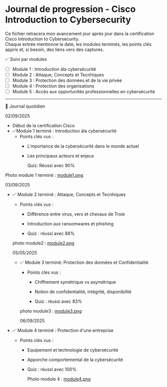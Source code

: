 # Journal de progression - Cisco Introduction to Cybersecurity

Ce fichier retracera mon avancement jour après jour dans la certification Cisco Introduction to Cybersecurity.  
Chaque entrée mentionne la date, les modules terminés, les points clés appris et, si besoin, des liens vers des captures.



✅ Suivi par modules

- [ ] Module 1 : Introduction àla cybersécurité
- [ ] Module 2 : Attaque, Concepts et Tecnhiques
- [ ] Module 3 : Protection des données et de la vie privée
- [ ] Module 4 : Protection des organisations
- [ ] Module 5 : Accès aux opportunités professionnelles en cybersécurité

---

📅 Journal quotidien

02/09/2025
- Début de la certification Cisco
- ✅Module 1 terminé : Introduction àla cybersécurité
  - Points clés vus :
    - L'mportance de la cybersécurité dans le monde actuel
    - Les principaux acteurs et enjeux
   
      Quiz: Réussi avec 90%

Photo module 1 terminé : [module1.png](https://github.com/Dureltanga/cisco-cybersecurity-intro/commit/ff5fee20ef36da69c9cba96396275546552d8038)

  03/09/2025
- ✅ Module 2 terminé : Attaque, Concepts et Tecnhiques
  - Points clés vus :
      - Différence entre virus, vers et chevaux de Troie
      - Introduction aux ransomwares et phishing
        
      - Quiz : réussi avec 88%

   photo module2 : [module2.png](https://github.com/Dureltanga/cisco-cybersecurity-intro/commit/dc90df4d419e1d1ec830f1c32b14b6f40b9b73a1)

  05/05/2025
  - ✅ Module 3 terminé: Protection des données et Confidentialité
    - Points clés vus :
      - Chiffrement symétrique vs asymétrique
      - Notion de confidentialité, intégrité, disponibilité
        
      - Quiz : réussi avec 83%
   
     photo module3 : [module3.png](https://github.com/Dureltanga/cisco-cybersecurity-intro/commit/417a9ee5335ef2f8f01f44423694474cedd1d6e2)

    06/09/2025
- ✅ Module 4 terminé : Protection d'une entreprise
  - Points clés vus :
      - Equipement et technologie de cybersécurité
      - Apporche comportemental de la cybersécurité
         
      - Quiz : réussi avec 100%
   
        Photo module 4 : [module4.png](https://github.com/Dureltanga/cisco-cybersecurity-intro/commit/0e6df2eb54dd1ed6ebd68c4aad37a824a0ed9d3f#diff-8318b2bda3a7257cb9265f87d297c35c86d7618244d7f391e9acd7cf7b84601d)

